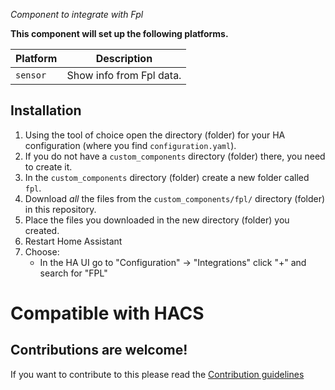 _Component to integrate with Fpl_

**This component will set up the following platforms.**

Platform | Description
-- | --
`sensor` | Show info from Fpl data.


## Installation

1. Using the tool of choice open the directory (folder) for your HA configuration (where you find `configuration.yaml`).
2. If you do not have a `custom_components` directory (folder) there, you need to create it.
3. In the `custom_components` directory (folder) create a new folder called `fpl`.
4. Download _all_ the files from the `custom_components/fpl/` directory (folder) in this repository.
5. Place the files you downloaded in the new directory (folder) you created.
6. Restart Home Assistant
7. Choose:
   - In the HA UI go to "Configuration" -> "Integrations" click "+" and search for "FPL"

# Compatible with HACS

## Contributions are welcome!

If you want to contribute to this please read the [Contribution guidelines](CONTRIBUTING.md)
